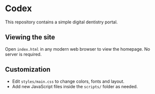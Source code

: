 # Codex

This repository contains a simple digital dentistry portal.

## Viewing the site

Open `index.html` in any modern web browser to view the homepage. No server is required.

## Customization

* Edit `styles/main.css` to change colors, fonts and layout.
* Add new JavaScript files inside the `scripts/` folder as needed.
